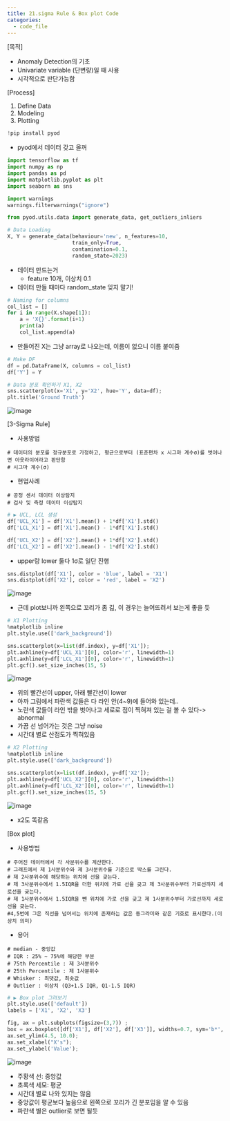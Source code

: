 ```yaml
---
title: 21.sigma Rule & Box plot Code
categories:
  - code_file
---
```


[목적]
  - Anomaly Detection의 기초
  - Univariate variable (단변량)일 때 사용
  - 시각적으로 판단가능함

[Process]
  1. Define Data
  2. Modeling
  3. Plotting
```python
!pip install pyod
```
- pyod에서 데이터 갖고 올꺼

```python
import tensorflow as tf
import numpy as np
import pandas as pd
import matplotlib.pyplot as plt
import seaborn as sns

import warnings
warnings.filterwarnings("ignore")

from pyod.utils.data import generate_data, get_outliers_inliers
```

```python
# Data Loading
X, Y = generate_data(behaviour='new', n_features=10, 
                     train_only=True,
                     contamination=0.1,
                     random_state=2023)
```
- 데이터 만드는거
	 - feature 10개, 이상치 0.1
- 데이터 만들 때마다 random_state 잊지 말기!

```python
# Naming for columns
col_list = []
for i in range(X.shape[1]):
    a = 'X{}'.format(i+1)
    print(a)
    col_list.append(a)
```
- 만들어진 X는 그냥 array로 나오는데, 이름이 없으니 이름 붙여줌

```python
# Make DF
df = pd.DataFrame(X, columns = col_list)
df['Y'] = Y
```

```python
# Data 분포 확인하기 X1, X2
sns.scatterplot(x='X1', y='X2', hue='Y', data=df);
plt.title('Ground Truth')
```
![image](https://github.com/code7ssage/code7ssage.github.io/blob/master/assets/attached%20file/Pasted%20image%2020240112144934.png?raw=true)

[3-Sigma Rule]
* 사용방법
```
# 데이터의 분포를 정규분포로 가정하고, 평균으로부터 (표준편차 x 시그마 계수σ)를 벗어나면 아웃라이어라고 판단함
# 시그마 계수(σ)
```
* 현업사례
```
# 공정 센서 데이터 이상탐지
# 검사 및 측정 데이터 이상탐지 
```

```python
# ▶ UCL, LCL 생성
df['UCL_X1'] = df['X1'].mean() + 1*df['X1'].std()
df['LCL_X1'] = df['X1'].mean() - 1*df['X1'].std()

df['UCL_X2'] = df['X2'].mean() + 1*df['X2'].std()
df['LCL_X2'] = df['X2'].mean() - 1*df['X2'].std()
```
- upper랑 lower 둘다 1σ로 일단 진행

```python
sns.distplot(df['X1'], color = 'blue', label = 'X1')
sns.distplot(df['X2'], color = 'red', label = 'X2')
```
![image](https://github.com/code7ssage/code7ssage.github.io/blob/master/assets/attached%20file/Pasted%20image%2020240112145038.png?raw=true)
- 근데 plot보니까 왼쪽으로 꼬리가 좀 긺, 이 경우는 늘어뜨려서 보는게 좋을 듯

```python
# X1 Plotting
%matplotlib inline
plt.style.use(['dark_background'])

sns.scatterplot(x=list(df.index), y=df['X1']);
plt.axhline(y=df['UCL_X1'][0], color='r', linewidth=1)
plt.axhline(y=df['LCL_X1'][0], color='r', linewidth=1)
plt.gcf().set_size_inches(15, 5)
```
![image](https://github.com/code7ssage/code7ssage.github.io/blob/master/assets/attached%20file/Pasted%20image%2020240112145104.png?raw=true)
- 위의 빨간선이 upper, 아래 빨간선이 lower
- 아까 그림에서 파란색 값들은 다 라인 안(4~9)에 들어와 있는데..
- 노란색 값들이 라인 밖을 벗어나고 세로로 점이 찍혀져 있는 걸 볼 수 있다-> abnormal
- 가끔 선 넘어가는 것은 그냥 noise
- 시간대 별로 산점도가 찍혀있음

```python
# X2 Plotting
%matplotlib inline
plt.style.use(['dark_background'])

sns.scatterplot(x=list(df.index), y=df['X2']);
plt.axhline(y=df['UCL_X2'][0], color='r', linewidth=1)
plt.axhline(y=df['LCL_X2'][0], color='r', linewidth=1)
plt.gcf().set_size_inches(15, 5)
```
![image](https://github.com/code7ssage/code7ssage.github.io/blob/master/assets/attached%20file/Pasted%20image%2020240112145132.png?raw=true)
- x2도 똑같음

[Box plot]
* 사용방법

```
# 주어진 데이터에서 각 사분위수를 계산한다.
# 그래프에서 제 1사분위수와 제 3사분위수를 기준으로 박스를 그린다.
# 제 2사분위수에 해당하는 위치에 선을 긎는다.
# 제 3사분위수에서 1.5IQR을 더한 위치에 가로 선을 긎고 제 3사분위수부터 가로선까지 세로선을 긎는다.
# 제 1사분위수에서 1.5IQR을 뺀 위치에 가로 선을 긎고 제 1사분위수부터 가로선까지 세로선을 긎는다.
#4,5번에 그은 직선을 넘어서는 위치에 존재하는 값은 동그라미와 같은 기호로 표시한다.(이상치 의미) 
```
* 용어

```
# median - 중앙값
# IQR : 25% ~ 75%에 해당한 부분 
# 75th Percentile : 제 3사분위수
# 25th Percentile : 제 1사분위수
# Whisker : 최댓값, 최솟값
# Outlier : 이상치 (Q3+1.5 IQR, Q1-1.5 IQR)
```

```python
# ▶ Box plot 그려보기
plt.style.use(['default'])
labels = ['X1', 'X2', 'X3']

fig, ax = plt.subplots(figsize=(3,7)) ;
box = ax.boxplot([df['X1'], df['X2'], df['X3']], widths=0.7, sym='b*', showmeans=True);
ax.set_ylim(4.5, 10.0);
ax.set_xlabel("X's");
ax.set_ylabel('Value');
```
![image](https://github.com/code7ssage/code7ssage.github.io/blob/master/assets/attached%20file/Pasted%20image%2020240112145216.png?raw=true)
- 주황색 선: 중앙값
- 초록색 세모: 평균
- 시간대 별로 나와 있지는 않음
- 중앙값이 평균보다 높음으로 왼쪽으로 꼬리가 긴 분포임을 알 수 있음
- 파란색 별은 outlier로 보면 될듯
